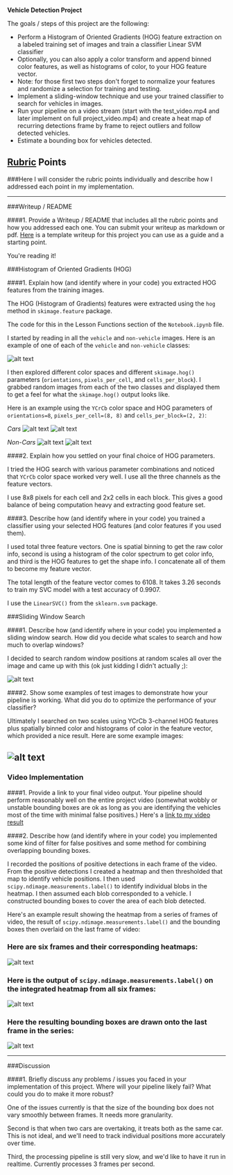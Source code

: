 **Vehicle Detection Project**

The goals / steps of this project are the following:

* Perform a Histogram of Oriented Gradients (HOG) feature extraction on a labeled training set of images and train a classifier Linear SVM classifier
* Optionally, you can also apply a color transform and append binned color features, as well as histograms of color, to your HOG feature vector.
* Note: for those first two steps don't forget to normalize your features and randomize a selection for training and testing.
* Implement a sliding-window technique and use your trained classifier to search for vehicles in images.
* Run your pipeline on a video stream (start with the test_video.mp4 and later implement on full project_video.mp4) and create a heat map of recurring detections frame by frame to reject outliers and follow detected vehicles.
* Estimate a bounding box for vehicles detected.

[//]: # (Image References)
[image1]: ./output_images/car_not_car.png
[hog-car-1]: ./output_images/hog-car-1.png
[hog-car-2]: ./output_images/hog-car-2.png
[hog-noncar-1]: ./output_images/hog-noncar-1.png
[hog-noncar-2]: ./output_images/hog-noncar-2.png
[image3]: ./output_images/sliding_windows.jpg
[image4]: ./output_images/sliding_window.png
[image5]: ./output_images/bboxes_and_heat.png
[image6]: ./output_images/labels_map.png
[image7]: ./output_images/output_bboxes.png
[video1]: ./project_output.mp4

## [Rubric](https://review.udacity.com/#!/rubrics/513/view) Points
###Here I will consider the rubric points individually and describe how I addressed each point in my implementation.  

---
###Writeup / README

####1. Provide a Writeup / README that includes all the rubric points and how you addressed each one.  You can submit your writeup as markdown or pdf.  [Here](https://github.com/udacity/CarND-Vehicle-Detection/blob/master/writeup_template.md) is a template writeup for this project you can use as a guide and a starting point.  

You're reading it!

###Histogram of Oriented Gradients (HOG)

####1. Explain how (and identify where in your code) you extracted HOG features from the training images.

The HOG (Histogram of Gradients) features were extracted using the `hog` method in `skimage.feature` package.

The code for this in the Lesson Functions section of the `Notebook.ipynb` file.

I started by reading in all the `vehicle` and `non-vehicle` images.  Here is an example of one of each of the `vehicle` and `non-vehicle` classes:

![alt text][image1]

I then explored different color spaces and different `skimage.hog()` parameters (`orientations`, `pixels_per_cell`, and `cells_per_block`).  I grabbed random images from each of the two classes and displayed them to get a feel for what the `skimage.hog()` output looks like.

Here is an example using the `YCrCb` color space and HOG parameters of `orientations=8`, `pixels_per_cell=(8, 8)` and `cells_per_block=(2, 2)`:

*Cars*
![alt text][hog-car-1]
![alt text][hog-car-2]

*Non-Cars*
![alt text][hog-noncar-1]
![alt text][hog-noncar-2]

####2. Explain how you settled on your final choice of HOG parameters.

I tried the HOG search with various parameter combinations and noticed that `YCrCb` color space worked very well. I use all the three channels as the feature vectors.

I use 8x8 pixels for each cell and 2x2 cells in each block. This gives a good balance of being computation heavy and extracting good feature set.

####3. Describe how (and identify where in your code) you trained a classifier using your selected HOG features (and color features if you used them).

I used total three feature vectors. One is spatial binning to get the raw color info, second is using a histogram of the color spectrum to get color info, and third is the HOG features to get the shape info. I concatenate all of them to become my feature vector.

The total length of the feature vector comes to 6108. It takes 3.26 seconds to train my SVC model with a test accuracy of 0.9907.

I use the `LinearSVC()` from the `sklearn.svm` package.

###Sliding Window Search

####1. Describe how (and identify where in your code) you implemented a sliding window search.  How did you decide what scales to search and how much to overlap windows?

I decided to search random window positions at random scales all over the image and came up with this (ok just kidding I didn't actually ;):

![alt text][image3]

####2. Show some examples of test images to demonstrate how your pipeline is working.  What did you do to optimize the performance of your classifier?

Ultimately I searched on two scales using YCrCb 3-channel HOG features plus spatially binned color and histograms of color in the feature vector, which provided a nice result.  Here are some example images:

![alt text][image4]
---

### Video Implementation

####1. Provide a link to your final video output.  Your pipeline should perform reasonably well on the entire project video (somewhat wobbly or unstable bounding boxes are ok as long as you are identifying the vehicles most of the time with minimal false positives.)
Here's a [link to my video result](./project_output.mp4)


####2. Describe how (and identify where in your code) you implemented some kind of filter for false positives and some method for combining overlapping bounding boxes.

I recorded the positions of positive detections in each frame of the video.  From the positive detections I created a heatmap and then thresholded that map to identify vehicle positions.  I then used `scipy.ndimage.measurements.label()` to identify individual blobs in the heatmap.  I then assumed each blob corresponded to a vehicle.  I constructed bounding boxes to cover the area of each blob detected.  

Here's an example result showing the heatmap from a series of frames of video, the result of `scipy.ndimage.measurements.label()` and the bounding boxes then overlaid on the last frame of video:

### Here are six frames and their corresponding heatmaps:

![alt text][image5]

### Here is the output of `scipy.ndimage.measurements.label()` on the integrated heatmap from all six frames:
![alt text][image6]

### Here the resulting bounding boxes are drawn onto the last frame in the series:
![alt text][image7]



---

###Discussion

####1. Briefly discuss any problems / issues you faced in your implementation of this project.  Where will your pipeline likely fail?  What could you do to make it more robust?

One of the issues currently is that the size of the bounding box does not vary smoothly between frames. It needs more granularity.

Second is that when two cars are overtaking, it treats both as the same car. This is not ideal, and we'll need to track individual positions more accurately over time.

Third, the processing pipeline is still very slow, and we'd like to have it run in realtime. Currently processes 3 frames per second.

